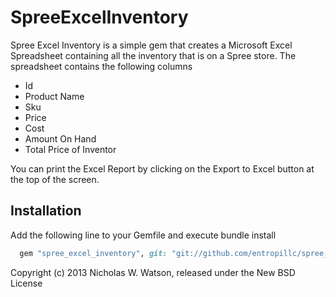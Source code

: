 SpreeExcelInventory
===================

Spree Excel Inventory is a simple gem that creates a Microsoft Excel Spreadsheet containing 
all the inventory that is on a Spree store. The spreadsheet contains the following columns

* Id
* Product Name
* Sku
* Price
* Cost
* Amount On Hand
* Total Price of Inventor

You can print the Excel Report by clicking on the Export to Excel button at the top of the screen.

Installation
------------

Add the following line to your Gemfile and execute bundle install

```Ruby
  gem "spree_excel_inventory", git: "git://github.com/entropillc/spree_excel_inventory.git", branch: "master"
```

Copyright (c) 2013 Nicholas W. Watson, released under the New BSD License
